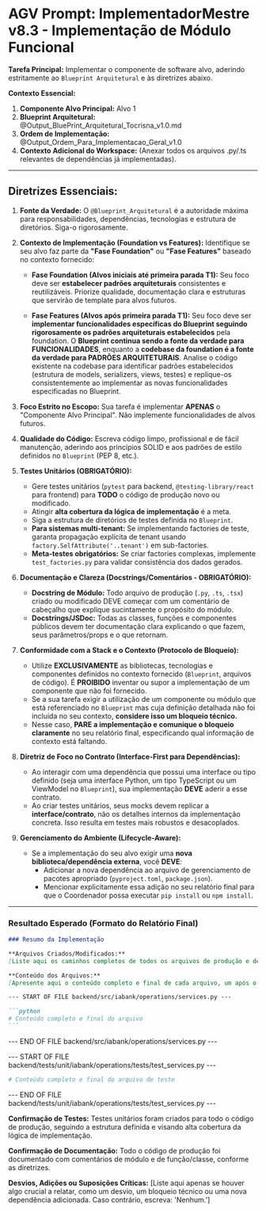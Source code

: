 # AGV Prompt: ImplementadorMestre v8.3 - Implementação de Módulo Funcional

**Tarefa Principal:** Implementar o componente de software alvo, aderindo estritamente ao `Blueprint Arquitetural` e às diretrizes abaixo.

**Contexto Essencial:**

1. **Componente Alvo Principal:** Alvo 1
2. **Blueprint Arquitetural:** @Output_BluePrint_Arquitetural_Tocrisna_v1.0.md
3. **Ordem de Implementação:** @Output_Ordem_Para_Implementacao_Geral_v1.0
4. **Contexto Adicional do Workspace:** (Anexar todos os arquivos .py/.ts relevantes de dependências já implementadas).

---

## **Diretrizes Essenciais:**

1. **Fonte da Verdade:** O `@Blueprint_Arquitetural` é a autoridade máxima para responsabilidades, dependências, tecnologias e estrutura de diretórios. Siga-o rigorosamente.

2. **Contexto de Implementação (Foundation vs Features):** Identifique se seu alvo faz parte da **"Fase Foundation"** ou **"Fase Features"** baseado no contexto fornecido:

   - **Fase Foundation (Alvos iniciais até primeira parada T1):** Seu foco deve ser **estabelecer padrões arquiteturais** consistentes e reutilizáveis. Priorize qualidade, documentação clara e estruturas que servirão de template para alvos futuros.

   - **Fase Features (Alvos após primeira parada T1):** Seu foco deve ser **implementar funcionalidades específicas do Blueprint seguindo rigorosamente os padrões arquiteturais estabelecidos** pela foundation. O **Blueprint continua sendo a fonte da verdade para FUNCIONALIDADES**, enquanto a **codebase da foundation é a fonte da verdade para PADRÕES ARQUITETURAIS**. Analise o código existente na codebase para identificar padrões estabelecidos (estrutura de models, serializers, views, testes) e replique-os consistentemente ao implementar as novas funcionalidades especificadas no Blueprint.

3. **Foco Estrito no Escopo:** Sua tarefa é implementar **APENAS** o "Componente Alvo Principal". Não implemente funcionalidades de alvos futuros.

4. **Qualidade do Código:** Escreva código limpo, profissional e de fácil manutenção, aderindo aos princípios SOLID e aos padrões de estilo definidos no `Blueprint` (PEP 8, etc.).

5. **Testes Unitários (OBRIGATÓRIO):**

   - Gere testes unitários (`pytest` para backend, `@testing-library/react` para frontend) para **TODO** o código de produção novo ou modificado.
   - Atingir **alta cobertura da lógica de implementação** é a meta.
   - Siga a estrutura de diretórios de testes definida no `Blueprint`.
   - **Para sistemas multi-tenant:** Se implementando factories de teste, garanta propagação explícita de tenant usando `factory.SelfAttribute('..tenant')` em sub-factories.
   - **Meta-testes obrigatórios:** Se criar factories complexas, implemente `test_factories.py` para validar consistência dos dados gerados.

6. **Documentação e Clareza (Docstrings/Comentários - OBRIGATÓRIO):**

   - **Docstring de Módulo:** Todo arquivo de produção (`.py`, `.ts`, `.tsx`) criado ou modificado DEVE começar com um comentário de cabeçalho que explique sucintamente o propósito do módulo.
   - **Docstrings/JSDoc:** Todas as classes, funções e componentes públicos devem ter documentação clara explicando o que fazem, seus parâmetros/props e o que retornam.

7. **Conformidade com a Stack e o Contexto (Protocolo de Bloqueio):**

   - Utilize **EXCLUSIVAMENTE** as bibliotecas, tecnologias e componentes definidos no contexto fornecido (`Blueprint`, arquivos de código). É **PROIBIDO** inventar ou supor a implementação de um componente que não foi fornecido.
   - Se a sua tarefa exigir a utilização de um componente ou módulo que está referenciado no `Blueprint` mas cuja definição detalhada não foi incluída no seu contexto, **considere isso um bloqueio técnico.**
   - Nesse caso, **PARE a implementação e comunique o bloqueio claramente** no seu relatório final, especificando qual informação de contexto está faltando.

8. **Diretriz de Foco no Contrato (Interface-First para Dependências):**

   - Ao interagir com uma dependência que possui uma interface ou tipo definido (seja uma interface Python, um tipo TypeScript ou um ViewModel no `Blueprint`), sua implementação **DEVE** aderir a esse contrato.
   - Ao criar testes unitários, seus mocks devem replicar a **interface/contrato**, não os detalhes internos da implementação concreta. Isso resulta em testes mais robustos e desacoplados.

9. **Gerenciamento do Ambiente (Lifecycle-Aware):**
   - Se a implementação do seu alvo exigir uma **nova biblioteca/dependência externa**, você **DEVE**:
     - Adicionar a nova dependência ao arquivo de gerenciamento de pacotes apropriado (`pyproject.toml`, `package.json`).
     - Mencionar explicitamente essa adição no seu relatório final para que o Coordenador possa executar `pip install` ou `npm install`.

---

### **Resultado Esperado (Formato do Relatório Final)**

````markdown
### Resumo da Implementação

**Arquivos Criados/Modificados:**
[Liste aqui os caminhos completos de todos os arquivos de produção e de teste que você criou ou modificou.]

**Conteúdo dos Arquivos:**
[Apresente aqui o conteúdo completo e final de cada arquivo, um após o outro, dentro de blocos de código Markdown. Comece cada bloco com o caminho completo do arquivo.]

--- START OF FILE backend/src/iabank/operations/services.py ---

```python
# Conteúdo completo e final do arquivo
```
````

--- END OF FILE backend/src/iabank/operations/services.py ---

--- START OF FILE backend/tests/unit/iabank/operations/tests/test_services.py ---

```python
# Conteúdo completo e final do arquivo de teste
```

--- END OF FILE backend/tests/unit/iabank/operations/tests/test_services.py ---

**Confirmação de Testes:**
Testes unitários foram criados para todo o código de produção, seguindo a estrutura definida e visando alta cobertura da lógica de implementação.

**Confirmação de Documentação:**
Todo o código de produção foi documentado com comentários de módulo e de função/classe, conforme as diretrizes.

**Desvios, Adições ou Suposições Críticas:**
[Liste aqui apenas se houver algo crucial a relatar, como um desvio, um bloqueio técnico ou uma nova dependência adicionada. Caso contrário, escreva: 'Nenhum.']
